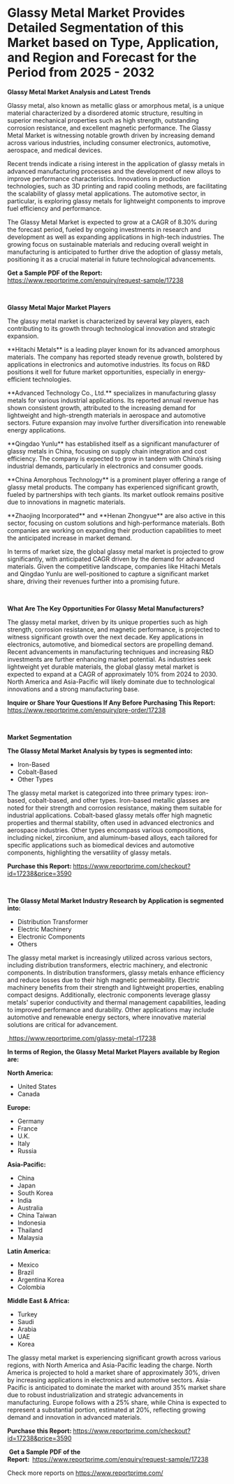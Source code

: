 <p><h1>Glassy Metal Market Provides Detailed Segmentation of this Market based on Type, Application, and Region and Forecast for the Period from 2025 - 2032</h1></p><p><strong>Glassy Metal Market Analysis and Latest Trends</strong></p>
<p><p>Glassy metal, also known as metallic glass or amorphous metal, is a unique material characterized by a disordered atomic structure, resulting in superior mechanical properties such as high strength, outstanding corrosion resistance, and excellent magnetic performance. The Glassy Metal Market is witnessing notable growth driven by increasing demand across various industries, including consumer electronics, automotive, aerospace, and medical devices.</p><p>Recent trends indicate a rising interest in the application of glassy metals in advanced manufacturing processes and the development of new alloys to improve performance characteristics. Innovations in production technologies, such as 3D printing and rapid cooling methods, are facilitating the scalability of glassy metal applications. The automotive sector, in particular, is exploring glassy metals for lightweight components to improve fuel efficiency and performance.</p><p>The Glassy Metal Market is expected to grow at a CAGR of 8.30% during the forecast period, fueled by ongoing investments in research and development as well as expanding applications in high-tech industries. The growing focus on sustainable materials and reducing overall weight in manufacturing is anticipated to further drive the adoption of glassy metals, positioning it as a crucial material in future technological advancements.</p></p>
<p><strong>Get a Sample PDF of the Report:&nbsp;</strong> <a href="https://www.reportprime.com/enquiry/request-sample/17238?utm_campaign=2324&utm_medium=2&utm_source=Github&utm_content=ia&utm_term=18032025&utm_id=glassy-metal">https://www.reportprime.com/enquiry/request-sample/17238</a></p>
<p>&nbsp;</p>
<p><strong>Glassy Metal Major Market Players</strong></p>
<p><p>The glassy metal market is characterized by several key players, each contributing to its growth through technological innovation and strategic expansion.</p><p>**Hitachi Metals** is a leading player known for its advanced amorphous materials. The company has reported steady revenue growth, bolstered by applications in electronics and automotive industries. Its focus on R&D positions it well for future market opportunities, especially in energy-efficient technologies.</p><p>**Advanced Technology Co., Ltd.** specializes in manufacturing glassy metals for various industrial applications. Its reported annual revenue has shown consistent growth, attributed to the increasing demand for lightweight and high-strength materials in aerospace and automotive sectors. Future expansion may involve further diversification into renewable energy applications.</p><p>**Qingdao Yunlu** has established itself as a significant manufacturer of glassy metals in China, focusing on supply chain integration and cost efficiency. The company is expected to grow in tandem with China’s rising industrial demands, particularly in electronics and consumer goods.</p><p>**China Amorphous Technology** is a prominent player offering a range of glassy metal products. The company has experienced significant growth, fueled by partnerships with tech giants. Its market outlook remains positive due to innovations in magnetic materials.</p><p>**Zhaojing Incorporated** and **Henan Zhongyue** are also active in this sector, focusing on custom solutions and high-performance materials. Both companies are working on expanding their production capabilities to meet the anticipated increase in market demand.</p><p>In terms of market size, the global glassy metal market is projected to grow significantly, with anticipated CAGR driven by the demand for advanced materials. Given the competitive landscape, companies like Hitachi Metals and Qingdao Yunlu are well-positioned to capture a significant market share, driving their revenues further into a promising future.</p></p>
<p>&nbsp;</p>
<p><strong>What Are The Key Opportunities For Glassy Metal Manufacturers?</strong></p>
<p><p>The glassy metal market, driven by its unique properties such as high strength, corrosion resistance, and magnetic performance, is projected to witness significant growth over the next decade. Key applications in electronics, automotive, and biomedical sectors are propelling demand. Recent advancements in manufacturing techniques and increasing R&D investments are further enhancing market potential. As industries seek lightweight yet durable materials, the global glassy metal market is expected to expand at a CAGR of approximately 10% from 2024 to 2030. North America and Asia-Pacific will likely dominate due to technological innovations and a strong manufacturing base.</p></p>
<p><strong>Inquire or Share Your Questions If Any Before Purchasing This Report:</strong> <a href="https://www.reportprime.com/enquiry/pre-order/17238?utm_campaign=2324&utm_medium=2&utm_source=Github&utm_content=ia&utm_term=18032025&utm_id=glassy-metal">https://www.reportprime.com/enquiry/pre-order/17238</a></p>
<p>&nbsp;</p>
<p><strong>Market Segmentation</strong></p>
<p><strong>The Glassy Metal Market Analysis by types is segmented into:</strong></p>
<p><ul><li>Iron-Based</li><li>Cobalt-Based</li><li>Other Types</li></ul></p>
<p><p>The glassy metal market is categorized into three primary types: iron-based, cobalt-based, and other types. Iron-based metallic glasses are noted for their strength and corrosion resistance, making them suitable for industrial applications. Cobalt-based glassy metals offer high magnetic properties and thermal stability, often used in advanced electronics and aerospace industries. Other types encompass various compositions, including nickel, zirconium, and aluminum-based alloys, each tailored for specific applications such as biomedical devices and automotive components, highlighting the versatility of glassy metals.</p></p>
<p><strong>Purchase this Report:&nbsp;</strong><a href="https://www.reportprime.com/checkout?id=17238&price=3590&utm_campaign=2324&utm_medium=2&utm_source=Github&utm_content=ia&utm_term=18032025&utm_id=glassy-metal">https://www.reportprime.com/checkout?id=17238&price=3590</a></p>
<p>&nbsp;</p>
<p><strong>The Glassy Metal Market Industry Research by Application is segmented into:</strong></p>
<p><ul><li>Distribution Transformer</li><li>Electric Machinery</li><li>Electronic Components</li><li>Others</li></ul></p>
<p><p>The glassy metal market is increasingly utilized across various sectors, including distribution transformers, electric machinery, and electronic components. In distribution transformers, glassy metals enhance efficiency and reduce losses due to their high magnetic permeability. Electric machinery benefits from their strength and lightweight properties, enabling compact designs. Additionally, electronic components leverage glassy metals' superior conductivity and thermal management capabilities, leading to improved performance and durability. Other applications may include automotive and renewable energy sectors, where innovative material solutions are critical for advancement.</p></p>
<p><a href="https://www.reportprime.com/glassy-metal-r17238?utm_campaign=2324&utm_medium=2&utm_source=Github&utm_content=ia&utm_term=18032025&utm_id=glassy-metal">&nbsp;https://www.reportprime.com/glassy-metal-r17238</a></p>
<p><strong>In terms of Region, the Glassy Metal Market Players available by Region are:</strong></p>
<p>
    <p> <strong> North America: </strong>
        <ul>
            <li>United States</li>
            <li>Canada</li>
        </ul>
        </p> 
    <p> <strong> Europe: </strong>
        <ul>
            <li>Germany</li>
            <li>France</li>
            <li>U.K.</li>
            <li>Italy</li>
            <li>Russia</li>
        </ul>
        </p> 
    <p> <strong> Asia-Pacific: </strong>
        <ul>
            <li>China</li>
            <li>Japan</li>
            <li>South Korea</li>
            <li>India</li>
            <li>Australia</li>
            <li>China Taiwan</li>
            <li>Indonesia</li>
            <li>Thailand</li>
            <li>Malaysia</li>
        </ul>
        </p> 
    <p> <strong> Latin America: </strong>
        <ul>
            <li>Mexico</li>
            <li>Brazil</li>
            <li>Argentina Korea</li>
            <li>Colombia</li>
        </ul>
        </p> 
    <p> <strong> Middle East & Africa: </strong>
        <ul>
            <li>Turkey</li>
            <li>Saudi</li>
            <li>Arabia</li>
            <li>UAE</li>
            <li>Korea</li>
        </ul>
    </p>
    </p>
<p><p>The glassy metal market is experiencing significant growth across various regions, with North America and Asia-Pacific leading the charge. North America is projected to hold a market share of approximately 30%, driven by increasing applications in electronics and automotive sectors. Asia-Pacific is anticipated to dominate the market with around 35% market share due to robust industrialization and strategic advancements in manufacturing. Europe follows with a 25% share, while China is expected to represent a substantial portion, estimated at 20%, reflecting growing demand and innovation in advanced materials.</p></p>
<p><strong>Purchase this Report: </strong><a href="https://www.reportprime.com/checkout?id=17238&price=3590&utm_campaign=2324&utm_medium=2&utm_source=Github&utm_content=ia&utm_term=18032025&utm_id=glassy-metal">https://www.reportprime.com/checkout?id=17238&price=3590</a></p>
<p>&nbsp;<strong>Get a Sample PDF of the Report:&nbsp;&nbsp;</strong><a href="https://www.reportprime.com/enquiry/request-sample/17238?utm_campaign=2324&utm_medium=2&utm_source=Github&utm_content=ia&utm_term=18032025&utm_id=glassy-metal">https://www.reportprime.com/enquiry/request-sample/17238</a></p>
<p><strong></strong></p>
<p>Check more reports on <a href="https://www.reportprime.com/?utm_campaign=2324&utm_medium=2&utm_source=Github&utm_content=ia&utm_term=18032025&utm_id=glassy-metal">https://www.reportprime.com/</a></p>